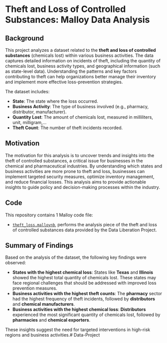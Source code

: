 # Theft and Loss of Controlled Substances: Malloy Data Analysis

## Background
This project analyzes a dataset related to the **theft and loss of controlled substances** (chemicals lost) within various business activities. The data captures detailed information on incidents of theft, including the quantity of chemicals lost, business activity types, and geographical information (such as state-level data). Understanding the patterns and key factors contributing to theft can help organizations better manage their inventory and implement more effective loss-prevention strategies.

The dataset includes:
- **State**: The state where the loss occurred.
- **Business Activity**: The type of business involved (e.g., pharmacy, distributor, manufacturer).
- **Quantity Lost**: The amount of chemicals lost, measured in milliliters, unit, milligram,...
- **Theft Count**: The number of theft incidents recorded.

## Motivation
The motivation for this analysis is to uncover trends and insights into the theft of controlled substances, a critical issue for businesses in the chemical and pharmaceutical industries. By understanding which states and business activities are more prone to theft and loss, businesses can implement targeted security measures, optimize inventory management, and reduce financial losses. This analysis aims to provide actionable insights to guide policy and decision-making processes within the industry.
## Code
This repository contains 1 Malloy code file:
- [`theft_loss.malloynb`](theft_loss.malloynb), performs the analysis piece of the theft and loss of controlled substances data provided by the Data Liberation Project.

## Summary of Findings
Based on the analysis of the dataset, the following key findings were observed:
- **States with the highest chemical loss**: States like **Texas** and **Illinois** showed the highest total quantity of chemicals lost. These states may face regional challenges that should be addressed with improved loss prevention measures.
- **Business activities with the highest theft counts**: The **pharmacy** sector had the highest frequency of theft incidents, followed by **distributors** and **chemical manufacturers**.
- **Business activities with the highest chemical loss**: **Distributors** experienced the most significant quantity of chemicals lost, followed by **pharmacies** and **chemical exporters**.

These insights suggest the need for targeted interventions in high-risk regions and business activities.# Data-Project
